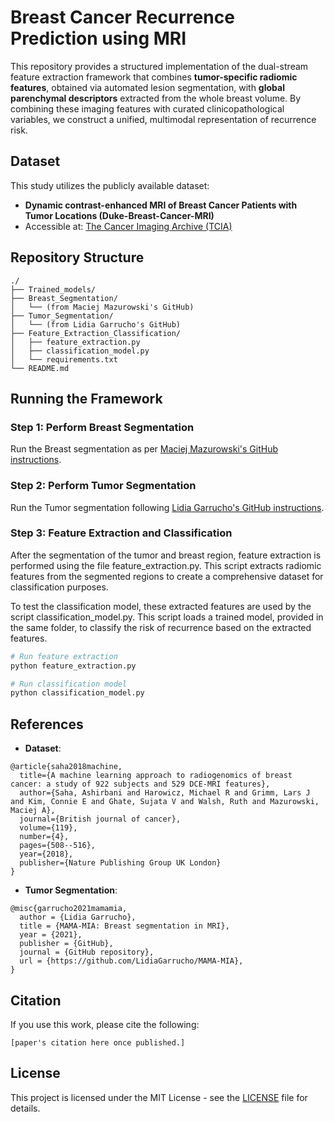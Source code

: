 # Breast Cancer Recurrence Prediction using MRI

This repository provides a structured implementation of the dual-stream feature extraction framework that combines **tumor-specific radiomic features**, obtained via automated lesion segmentation, with **global parenchymal descriptors** extracted from the whole breast volume. By combining these imaging features with curated clinicopathological variables, we construct a unified, multimodal representation of recurrence risk.

## Dataset

This study utilizes the publicly available dataset:
- **Dynamic contrast-enhanced MRI of Breast Cancer Patients with Tumor Locations (Duke-Breast-Cancer-MRI)**
- Accessible at: [The Cancer Imaging Archive (TCIA)](https://doi.org/10.7937/TCIA.e3sv-re93)

## Repository Structure
```
./
├── Trained_models/
├── Breast_Segmentation/
│   └── (from Maciej Mazurowski's GitHub)
├── Tumor_Segmentation/
│   └── (from Lidia Garrucho's GitHub)
├── Feature_Extraction_Classification/
│   ├── feature_extraction.py
│   ├── classification_model.py
│   └── requirements.txt
└── README.md
```
## Running the Framework

### Step 1: Perform Breast Segmentation
Run the Breast segmentation as per [Maciej Mazurowski's GitHub instructions](https://github.com/MaciejMazurowski/mri-breast-tumor-segmentation).

### Step 2: Perform Tumor Segmentation
Run the Tumor segmentation following [Lidia Garrucho's GitHub instructions](https://github.com/LidiaGarrucho/MAMA-MIA).

### Step 3: Feature Extraction and Classification
After the segmentation of the tumor and breast region, feature extraction is performed using the file feature_extraction.py. This script extracts radiomic features from the segmented regions to create a comprehensive dataset for classification purposes.

To test the classification model, these extracted features are used by the script classification_model.py. This script loads a trained model, provided in the same folder, to classify the risk of recurrence based on the extracted features.
```bash
# Run feature extraction
python feature_extraction.py

# Run classification model
python classification_model.py
```

## References

- **Dataset**:
```
@article{saha2018machine,
  title={A machine learning approach to radiogenomics of breast cancer: a study of 922 subjects and 529 DCE-MRI features},
  author={Saha, Ashirbani and Harowicz, Michael R and Grimm, Lars J and Kim, Connie E and Ghate, Sujata V and Walsh, Ruth and Mazurowski, Maciej A},
  journal={British journal of cancer},
  volume={119},
  number={4},
  pages={508--516},
  year={2018},
  publisher={Nature Publishing Group UK London}
}
```
- **Tumor Segmentation**:
```
@misc{garrucho2021mamamia,
  author = {Lidia Garrucho},
  title = {MAMA-MIA: Breast segmentation in MRI},
  year = {2021},
  publisher = {GitHub},
  journal = {GitHub repository},
  url = {https://github.com/LidiaGarrucho/MAMA-MIA},
}
```

## Citation
If you use this work, please cite the following:
```
[paper's citation here once published.]
```

## License
This project is licensed under the MIT License - see the [LICENSE](LICENSE) file for details.
